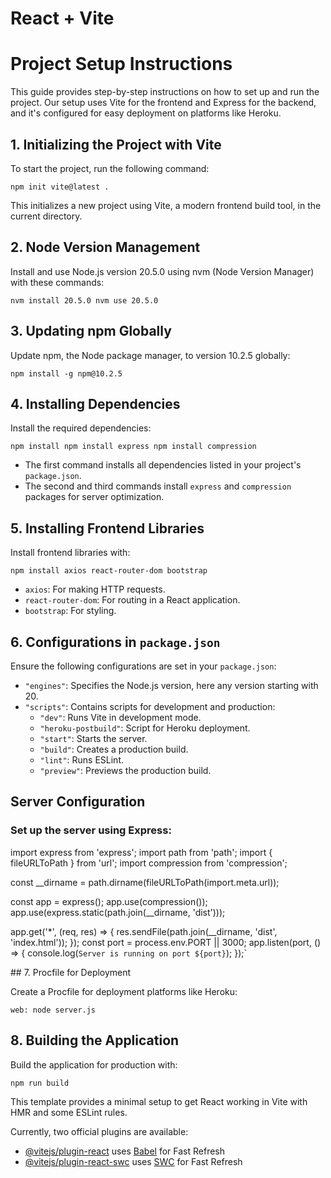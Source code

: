 # React + Vite

# Project Setup Instructions

This guide provides step-by-step instructions on how to set up and run the project. Our setup uses Vite for the frontend and Express for the backend, and it's configured for easy deployment on platforms like Heroku.

## 1. Initializing the Project with Vite

To start the project, run the following command:


`npm init vite@latest .` 

This initializes a new project using Vite, a modern frontend build tool, in the current directory.

## 2. Node Version Management

Install and use Node.js version 20.5.0 using nvm (Node Version Manager) with these commands:



`nvm install 20.5.0
nvm use 20.5.0` 

## 3. Updating npm Globally

Update npm, the Node package manager, to version 10.2.5 globally:



`npm install -g npm@10.2.5` 

## 4. Installing Dependencies

Install the required dependencies:



`npm install
npm install express
npm install compression` 

-   The first command installs all dependencies listed in your project's `package.json`.
-   The second and third commands install `express` and `compression` packages for server optimization.

## 5. Installing Frontend Libraries

Install frontend libraries with:


`npm install axios react-router-dom bootstrap` 

-   `axios`: For making HTTP requests.
-   `react-router-dom`: For routing in a React application.
-   `bootstrap`: For styling.

## 6. Configurations in `package.json`

Ensure the following configurations are set in your `package.json`:

-   `"engines"`: Specifies the Node.js version, here any version starting with 20.
-   `"scripts"`: Contains scripts for development and production:
    -   `"dev"`: Runs Vite in development mode.
    -   `"heroku-postbuild"`: Script for Heroku deployment.
    -   `"start"`: Starts the server.
    -   `"build"`: Creates a production build.
    -   `"lint"`: Runs ESLint.
    -   `"preview"`: Previews the production build.

## Server Configuration

### Set up the server using Express:
<article>
import  express  from  'express';
import  path  from  'path';
import { fileURLToPath } from  'url';
import  compression  from  'compression';  

const  __dirname = path.dirname(fileURLToPath(import.meta.url));  

const  app = express();
app.use(compression());
app.use(express.static(path.join(__dirname, 'dist')));

app.get('*', (req, res) => {
res.sendFile(path.join(__dirname, 'dist', 'index.html'));
});
const  port = process.env.PORT || 3000;
app.listen(port, () => {
console.log(`Server is running on port ${port}`);
});`
</article>
## 7. Procfile for Deployment

Create a Procfile for deployment platforms like Heroku:


`web: node server.js` 

## 8. Building the Application

Build the application for production with:


`npm run build`




This template provides a minimal setup to get React working in Vite with HMR and some ESLint rules.

Currently, two official plugins are available:

- [@vitejs/plugin-react](https://github.com/vitejs/vite-plugin-react/blob/main/packages/plugin-react/README.md) uses [Babel](https://babeljs.io/) for Fast Refresh
- [@vitejs/plugin-react-swc](https://github.com/vitejs/vite-plugin-react-swc) uses [SWC](https://swc.rs/) for Fast Refresh

